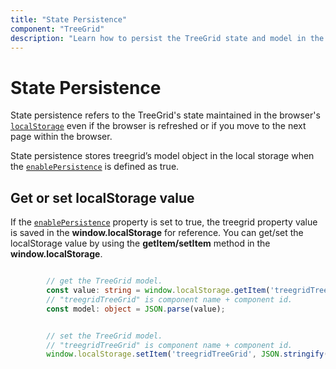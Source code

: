 ```yaml
---
title: "State Persistence"
component: "TreeGrid"
description: "Learn how to persist the TreeGrid state and model in the browser’s local storage."
---
```


# State Persistence

State persistence refers to the TreeGrid's state maintained in the browser's [`localStorage`](https://www.w3schools.com/html/html5_webstorage.asp#) even if the browser is refreshed or if you move to the next page within the browser.

State persistence stores treegrid’s model object in the local storage when the [`enablePersistence`](../api/treegrid/#enablepersistence) is defined as true.

## Get or set localStorage value

If the [`enablePersistence`](../api/treegrid/#enablepersistence) property is set to true, the treegrid property value is saved in the **window.localStorage** for reference. You can get/set the localStorage value by using the **getItem/setItem** method in the **window.localStorage**.

```typescript

        // get the TreeGrid model.
        const value: string = window.localStorage.getItem('treegridTreeGrid') as string;
        // "treegridTreeGrid" is component name + component id.
        const model: object = JSON.parse(value);

```

```typescript

        // set the TreeGrid model.
        // "treegridTreeGrid" is component name + component id.
        window.localStorage.setItem('treegridTreeGrid', JSON.stringify(model));

```